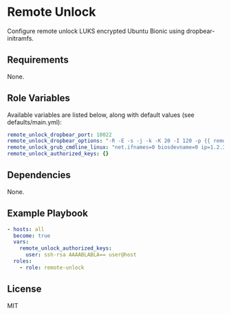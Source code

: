 # Remote Unlock

Configure remote unlock LUKS encrypted Ubuntu Bionic using dropbear-initramfs.

## Requirements

None.

## Role Variables

Available variables are listed below, along with default values (see defaults/main.yml):

```yaml
remote_unlock_dropbear_port: 10022
remote_unlock_dropbear_options: "-R -E -s -j -k -K 20 -I 120 -p {{ remote_unlock_dropbear_port }} -c /usr/bin/cryptroot-unlock"
remote_unlock_grub_cmdline_linux: "net.ifnames=0 biosdevname=0 ip=1.2.3.4::1.2.3.1:255.255.255.0::eth0:off"
remote_unlock_authorized_keys: {}
```

## Dependencies

None.

## Example Playbook

```yaml
- hosts: all
  become: true
  vars:
    remote_unlock_authorized_keys:
      user: ssh-rsa AAAABLABLA== user@host
  roles:
    - role: remote-unlock
```

## License

MIT
